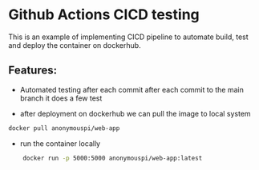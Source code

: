 
# Github Actions CICD testing 

This is an example of implementing CICD pipeline to automate build, test and deploy the container on dockerhub.


##  Features:
- Automated testing after each commit 
after each commit to the main branch it does a few test 

- after deployment on dockerhub we can pull the image to local system 

```bash 
docker pull anonymouspi/web-app
```

- run the container locally 

```bash
	docker run -p 5000:5000 anonymouspi/web-app:latest 
```